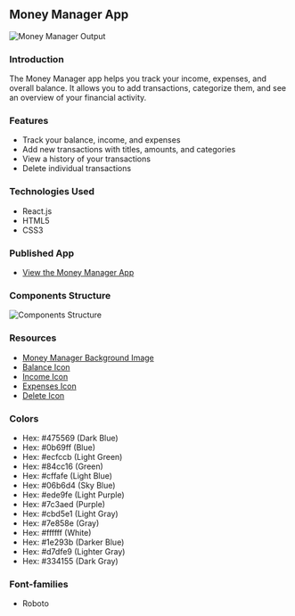 ## Money Manager App

![Money Manager Output](https://assets.ccbp.in/frontend/content/react-js/money-manager-output.gif)

### Introduction
The Money Manager app helps you track your income, expenses, and overall balance. It allows you to add transactions, categorize them, and see an overview of your financial activity.

### Features
- Track your balance, income, and expenses
- Add new transactions with titles, amounts, and categories
- View a history of your transactions
- Delete individual transactions

### Technologies Used
- React.js
- HTML5
- CSS3


### Published App
- [View the Money Manager App](https://trackyourmoney.ccbp.tech/)

### Components Structure
![Components Structure](https://assets.ccbp.in/frontend/content/react-js/money-manager-component-structure-breakdown.png)


### Resources
- [Money Manager Background Image](https://assets.ccbp.in/frontend/react-js/money-manager/money-manager-bg.png)
- [Balance Icon](https://assets.ccbp.in/frontend/react-js/money-manager/balance-image.png) 
- [Income Icon](https://assets.ccbp.in/frontend/react-js/money-manager/income-image.png) 
- [Expenses Icon](https://assets.ccbp.in/frontend/react-js/money-manager/expenses-image.png) 
- [Delete Icon](https://assets.ccbp.in/frontend/react-js/money-manager/delete.png) 

### Colors
- Hex: #475569 (Dark Blue)
- Hex: #0b69ff (Blue)
- Hex: #ecfccb (Light Green)
- Hex: #84cc16 (Green)
- Hex: #cffafe (Light Blue)
- Hex: #06b6d4 (Sky Blue)
- Hex: #ede9fe (Light Purple)
- Hex: #7c3aed (Purple)
- Hex: #cbd5e1 (Light Gray)
- Hex: #7e858e (Gray)
- Hex: #ffffff (White)
- Hex: #1e293b (Darker Blue)
- Hex: #d7dfe9 (Lighter Gray)
- Hex: #334155 (Dark Gray)

### Font-families
- Roboto


